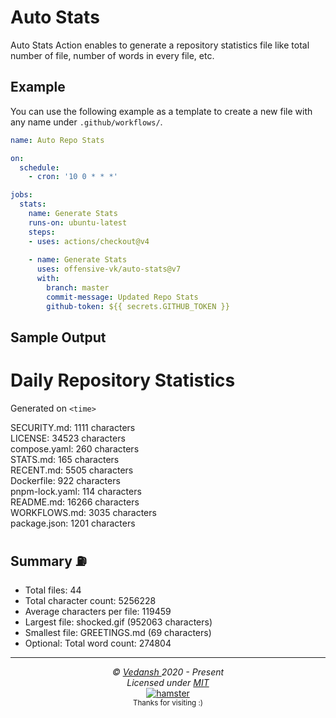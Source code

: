 # Auto Stats

Auto Stats Action enables to generate a repository statistics file like total number of file, number of words in every file, etc.

## Example

You can use the following example as a template to create a new file with any name under `.github/workflows/`.

```yaml
name: Auto Repo Stats

on: 
  schedule:
    - cron: '10 0 * * *'

jobs:
  stats:
    name: Generate Stats
    runs-on: ubuntu-latest
    steps:
    - uses: actions/checkout@v4
      
    - name: Generate Stats
      uses: offensive-vk/auto-stats@v7
      with:
        branch: master
        commit-message: Updated Repo Stats
        github-token: ${{ secrets.GITHUB_TOKEN }}
```

## Sample Output

# Daily Repository Statistics

Generated on `<time>`

SECURITY.md: 1111 characters  
LICENSE: 34523 characters  
compose.yaml: 260 characters  
STATS.md: 165 characters  
RECENT.md: 5505 characters  
Dockerfile: 922 characters  
pnpm-lock.yaml: 114 characters  
README.md: 16266 characters  
WORKFLOWS.md: 3035 characters  
package.json: 1201 characters  

## Summary ⛽  

- Total files: 44  
- Total character count: 5256228  
- Average characters per file: 119459  
- Largest file: shocked.gif (952063 characters)  
- Smallest file: GREETINGS.md (69 characters)  
- Optional: Total word count: 274804  


***

<p align="center">
  <i>&copy; <a href="https://github.com/offensive-vk/">Vedansh </a> 2020 - Present</i><br>
  <i>Licensed under <a href="https://github.com/offensive-vk/auto-stats?tab=MIT-1-ov-file">MIT</a></i><br>
  <a href="https://github.com/TheHamsterBot"><img src="https://i.ibb.co/4KtpYxb/octocat-clean-mini.png" alt="hamster"/></a><br>
  <sup>Thanks for visiting :)</sup>
</p>
